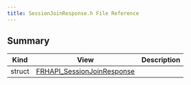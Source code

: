 ```yaml
---
title: SessionJoinResponse.h File Reference
---
```


## Summary
| Kind | View | Description |
|------|------|-------------|
|struct|[FRHAPI_SessionJoinResponse](/unreal-plugins/all/structfrhapi__sessionjoinresponse/#structFRHAPI__SessionJoinResponse)||

